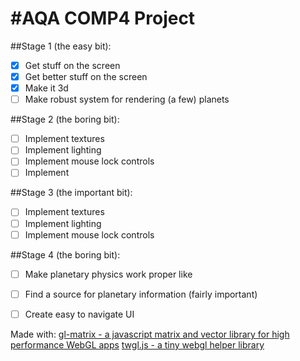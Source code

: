 #AQA COMP4 Project
==

##Stage 1 (the easy bit):
- [x] Get stuff on the screen
- [x] Get better stuff on the screen
- [x] Make it 3d
- [ ] Make robust system for rendering (a few) planets

##Stage 2 (the boring bit):
- [ ] Implement textures
- [ ] Implement lighting
- [ ] Implement mouse lock controls
- [ ] Implement

##Stage 3 (the important bit):
- [ ] Implement textures
- [ ] Implement lighting
- [ ] Implement mouse lock controls

##Stage 4 (the boring bit):
- [ ] Make planetary physics work proper like
- [ ] Find a source for planetary information (fairly important)
- [ ] Create easy to navigate UI







Made with:
  [gl-matrix - a javascript matrix and vector library for high performance WebGL apps](https://github.com/toji/gl-matrix)
  [twgl.js - a tiny webgl helper library](https://github.com/greggman/twgl.js/)
